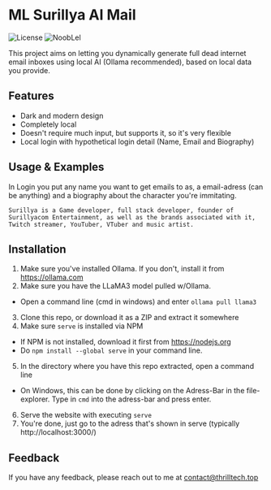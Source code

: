 # ML Surillya AI Mail


![License](https://img.shields.io/badge/License-Apache%202.0-blue.svg)
![NoobLel](https://img.shields.io/badge/Knowledge%20required-Noob-red.svg)

This project aims on letting you dynamically generate full dead internet email inboxes using local AI (Ollama recommended), based on local data you provide.

## Features

- Dark and modern design
- Completely local
- Doesn't require much input, but supports it, so it's very flexible
- Local login with hypothetical login detail (Name, Email and Biography)

## Usage & Examples

In Login you put any name you want to get emails to as, a email-adress (can be anything) and a biography about the character you're immitating.

```
Surillya is a Game developer, full stack developer, founder of Surillyacom Entertainment, as well as the brands associated with it, Twitch streamer, YouTuber, VTuber and music artist.
```

## Installation

1. Make sure you've installed Ollama. If you don't, install it from https://ollama.com
2. Make sure you have the LLaMA3 model pulled w/Ollama.
- Open a command line (cmd in windows) and enter `ollama pull llama3`
3. Clone this repo, or download it as a ZIP and extract it somewhere
4. Make sure `serve` is installed via NPM
- If NPM is not installed, download it first from https://nodejs.org
- Do `npm install --global serve` in your command line.
5. In the directory where you have this repo extracted, open a command line
- On Windows, this can be done by clicking on the Adress-Bar in the file-explorer. Type in `cmd` into the adress-bar and press enter.
6. Serve the website with executing `serve`
7. You're done, just go to the adress that's shown in serve (typically http://localhost:3000/)

## Feedback

If you have any feedback, please reach out to me at contact@thrilltech.top
